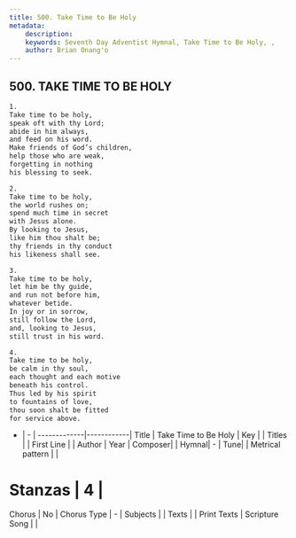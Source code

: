 ```yaml
---
title: 500. Take Time to Be Holy
metadata:
    description: 
    keywords: Seventh Day Adventist Hymnal, Take Time to Be Holy, , 
    author: Brian Onang'o
---
```



## 500. TAKE TIME TO BE HOLY

```txt
1.
Take time to be holy,
speak oft with thy Lord;
abide in him always,
and feed on his word.
Make friends of God’s children,
help those who are weak,
forgetting in nothing
his blessing to seek.

2.
Take time to be holy,
the world rushes on;
spend much time in secret
with Jesus alone.
By looking to Jesus,
like him thou shalt be;
thy friends in thy conduct
his likeness shall see.

3.
Take time to be holy,
let him be thy guide,
and run not before him,
whatever betide.
In joy or in sorrow,
still follow the Lord,
and, looking to Jesus,
still trust in his word.

4.
Take time to be holy,
be calm in thy soul,
each thought and each motive
beneath his control.
Thus led by his spirit
to fountains of love,
thou soon shalt be fitted
for service above.
```

- |   -  |
-------------|------------|
Title | Take Time to Be Holy |
Key |  |
Titles |  |
First Line |  |
Author | 
Year | 
Composer|  |
Hymnal|  - |
Tune|  |
Metrical pattern | |
# Stanzas | 4 |
Chorus | No |
Chorus Type | - |
Subjects |  |
Texts |  |
Print Texts | 
Scripture Song |  |
  
